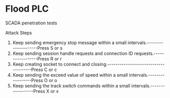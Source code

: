 # Flood PLC
SCADA penetration tests

Attack Steps
1. Keep sending emergency stop message within a small intervals.--------------------Press S or s
2. Keep sending session handle requests and connection ID requests.-----------------Press R or r
3. Keep creating socket to connect and closing.-------------------------------------Press C or c
4. Keep sending the exceed value of speed within a small intervals.-----------------Press O or o
5. Keep sending the track switch commands within a small intervals.-----------------Press X or x